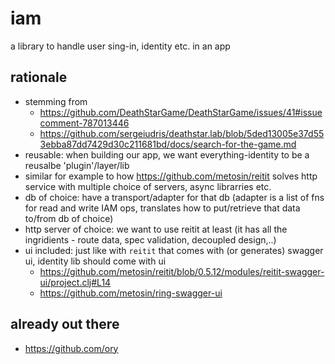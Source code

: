 # iam
a library to handle user sing-in, identity etc. in an app

## rationale

- stemming from 
  - https://github.com/DeathStarGame/DeathStarGame/issues/41#issuecomment-787013446
  - https://github.com/sergeiudris/deathstar.lab/blob/5ded13005e37d553ebba87dd7429d30c211681bd/docs/search-for-the-game.md
- reusable: when building our app, we want everything-identity to be a reusalbe 'plugin'/layer/lib
- similar for example to how https://github.com/metosin/reitit solves http service with multiple choice of servers, async librarries etc.
- db of choice: have a transport/adapter for that db (adapter is a list of fns for read and write IAM ops, translates how to put/retrieve that data to/from db of choice)
- http server of choice: we want to use reitit at least (it has all the ingridients - route data, spec validation, decoupled design,..)
- ui included: just like with `reitit` that comes with (or generates) swagger ui, identity lib should come with ui
  - https://github.com/metosin/reitit/blob/0.5.12/modules/reitit-swagger-ui/project.clj#L14
  - https://github.com/metosin/ring-swagger-ui

## already out there

- https://github.com/ory